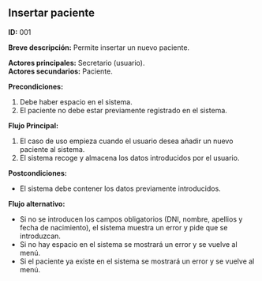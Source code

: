 ## Insertar paciente

**ID:** 001

**Breve descripción:** Permite insertar un nuevo paciente.

**Actores principales:** Secretario (usuario).  
**Actores secundarios:** Paciente.

**Precondiciones:**

1. Debe haber espacio en el sistema.
2. El paciente no debe estar previamente registrado en el sistema.

**Flujo Principal:**

1. El caso de uso empieza cuando el usuario desea añadir un nuevo paciente al sistema.
2. El sistema recoge y almacena los datos introducidos por el usuario.

**Postcondiciones:**

* El sistema debe contener los datos previamente introducidos.

**Flujo alternativo:**

* Si no se introducen los campos obligatorios (DNI, nombre, apellios y fecha de nacimiento), el sistema muestra un error y pide que se introduzcan.
* Si no hay espacio en el sistema se mostrará un error y se vuelve al menú.
* Si el paciente ya existe en el sistema se mostrará un error y se vuelve al menú.
